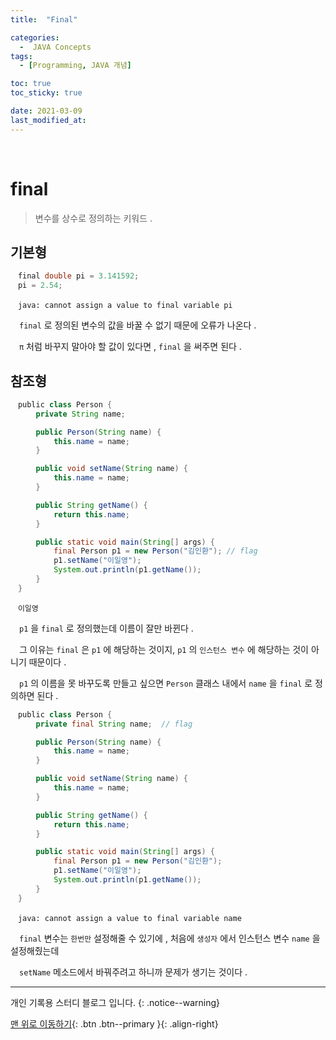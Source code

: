```yaml
---
title:  "Final" 

categories:
  -  JAVA Concepts
tags:
  - [Programming, JAVA 개념]

toc: true
toc_sticky: true

date: 2021-03-09
last_modified_at: 
---
```



<br>

# final

> 변수를 상수로 정의하는 키워드 .   

## 기본형

```java
　final double pi = 3.141592;
　pi = 2.54;
```
```
　java: cannot assign a value to final variable pi
```
　`final` 로 정의된 변수의 값을 바꿀 수 없기 때문에 오류가 나온다 .

　`π` 처럼 바꾸지 말아야 할 값이 있다면 , `final` 을 써주면 된다 .

## 참조형

```java
　public class Person {
　    private String name;

　    public Person(String name) {
　        this.name = name;
　    }

　    public void setName(String name) {
　        this.name = name;
　    }

　    public String getName() {
　        return this.name;
　    }

　    public static void main(String[] args) {
　        final Person p1 = new Person("김인환"); // flag
　        p1.setName("이일영");
　        System.out.println(p1.getName());
　    }
　}
```
```
　이일영
```

　`p1` 을 `final` 로 정의했는데 이름이 잘만 바뀐다 .

　그 이유는 `final` 은 `p1` 에 해당하는 것이지, `p1` 의 `인스턴스 변수` 에 해당하는 것이 아니기 때문이다 .

　`p1` 의 이름을 못 바꾸도록 만들고 싶으면 `Person` 클래스 내에서 `name` 을 `final` 로 정의하면 된다 .

```java
　public class Person {
　    private final String name;  // flag

　    public Person(String name) {
　        this.name = name;
　    }

　    public void setName(String name) {
　        this.name = name;
　    }

　    public String getName() {
　        return this.name;
　    }

　    public static void main(String[] args) {
　        final Person p1 = new Person("김인환");
 　       p1.setName("이일영");
　        System.out.println(p1.getName());
　    }
　}
```
```
　java: cannot assign a value to final variable name
```

　`final` 변수는 `한번만` 설정해줄 수 있기에 , 처음에 `생성자` 에서 인스턴스 변수 `name` 을 설정해줬는데

　`setName` 메소드에서 바꿔주려고 하니까 문제가 생기는 것이다 .
<br>

***

개인 기록용 스터디 블로그 입니다.
{: .notice--warning}

[맨 위로 이동하기](#){: .btn .btn--primary }{: .align-right}